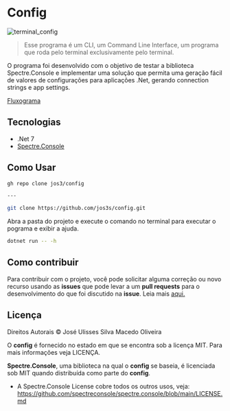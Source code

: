 # Config

![terminal_config](https://github.com/jos3s/config/assets/50359547/14fdfdee-3541-4ad5-adfe-0c16e3d0076b)

 > Esse programa é um CLI, um Command Line Interface, um programa que roda pelo terminal exclusivamente pelo terminal.

O programa foi desenvolvido com o objetivo de testar a biblioteca Spectre.Console e implementar uma solução que permita uma geração fácil de valores de configurações para aplicações .Net, gerando connection strings e app settings.

[Fluxograma](https://whimsical.com/config-LCPMnRCLfhPL9kvzyhFxyt)

## Tecnologias

- .Net 7
- [Spectre.Console](https://spectreconsole.net)

## Como Usar

```bash
gh repo clone jos3/config

---

git clone https://github.com/jos3s/config.git

```

Abra a pasta do projeto e execute o comando no terminal para executar o pograma e exibir a ajuda.

```bash
dotnet run -- -h
```

## Como contribuir

Para contribuir com o projeto, você pode solicitar alguma correção ou novo recurso usando as **issues** que pode levar 
a um **pull requests** para o desenvolvimento do que foi discutido na **issue**. Leia mais [aqui.](./CONTRIBUTING.md)

## Licença
Direitos Autorais © José Ulisses Silva Macedo Oliveira

O **config** é fornecido no estado em que se encontra sob a licença MIT. Para mais informações veja LICENÇA.

**Spectre.Console**, uma biblioteca na qual o **config** se baseia, é licenciada sob MIT quando distribuída como parte do **config**. 
- A Spectre.Console License cobre todos os outros usos, veja: https://github.com/spectreconsole/spectre.console/blob/main/LICENSE.md
